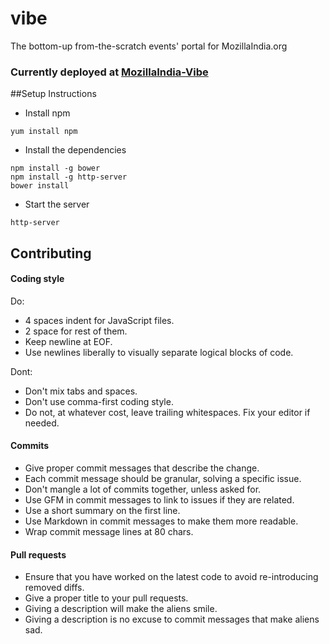 vibe
====

The bottom-up from-the-scratch events' portal for MozillaIndia.org

### Currently deployed at [MozillaIndia-Vibe](http://devs.mozillaindia.org/vibe/)

##Setup Instructions

- Install npm

```
yum install npm
```

- Install the dependencies

```
npm install -g bower
npm install -g http-server
bower install
```

- Start the server

```
http-server
```

## Contributing

#### Coding style
  
Do:

- 4 spaces indent for JavaScript files.
- 2 space for rest of them.
- Keep newline at EOF.
- Use newlines liberally to visually separate logical blocks of code.

Dont:

- Don't mix tabs and spaces.
- Don't use comma-first coding style.
- Do not, at whatever cost, leave trailing whitespaces. Fix your editor if needed.


#### Commits

- Give proper commit messages that describe the change.
- Each commit message should be granular, solving a specific issue.
- Don't mangle a lot of commits together, unless asked for.
- Use GFM in commit messages to link to issues if they are related.
- Use a short summary on the first line.
- Use Markdown in commit messages to make them more readable.
- Wrap commit message lines at 80 chars.


#### Pull requests

- Ensure that you have worked on the latest code to avoid re-introducing removed diffs.
- Give a proper title to your pull requests.
- Giving a description will make the aliens smile.
- Giving a description is no excuse to commit messages that make aliens sad.
